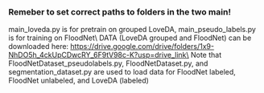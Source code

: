 ### Remeber to set correct paths to folders in the two main!
main_loveda.py is for pretrain on grouped LoveDA, main_pseudo_labels.py is for training on FloodNet\ 
DATA (LoveDA grouped and FloodNet) can be downloaded here: https://drive.google.com/drive/folders/1x9-NhDO5h_4ckUpCDwcRY_6F9tV98c-K?usp=drive_link\ 
Note that FloodNetDataset_pseudolabels.py, FloodNetDataset.py, and segmentation_dataset.py are used to load data for FloodNet labeled, FloodNet unlabeled, and LoveDA (labeled)

